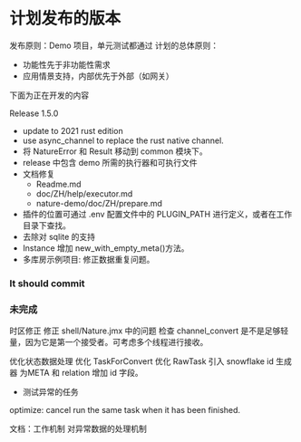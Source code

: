 # 计划发布的版本

发布原则：Demo 项目，单元测试都通过 计划的总体原则：

- 功能性先于非功能性需求
- 应用情景支持，内部优先于外部（如网关）

下面为正在开发的内容

Release 1.5.0

- update to 2021 rust edition
- use async_channel to replace the rust native channel.
- 将 NatureError 和 Result 移动到 common 模块下。
- release 中包含 demo 所需的执行器和可执行文件
- 文档修复
  - Readme.md
  - doc/ZH/help/executor.md
  - nature-demo/doc/ZH/prepare.md
- 插件的位置可通过 .env 配置文件中的 PLUGIN_PATH 进行定义，或者在工作目录下查找。
- 去除对 sqlite 的支持
- Instance 增加 new_with_empty_meta()方法。
- 多库房示例项目: 修正数据重复问题。

### It should commit

### 未完成

时区修正
修正 shell/Nature.jmx 中的问题
检查 channel_convert 是不是足够轻量，因为它是第一个接受者。可考虑多个线程进行接收。

优化状态数据处理
优化 TaskForConvert
优化 RawTask
引入 snowflake id 生成器
为META 和 relation 增加 id 字段。

- 测试异常的任务

optimize: cancel run the same task when it has been finished.

文档：工作机制
对异常数据的处理机制
